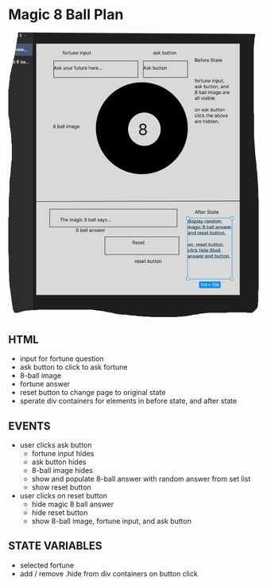# Magic 8 Ball Plan

![](assets\wireframe-8-ball.png)

## HTML

-   input for fortune question
-   ask button to click to ask fortune
-   8-ball image
-   fortune answer
-   reset button to change page to original state
-   sperate div containers for elements in before state, and after state

## EVENTS

-   user clicks ask button
    -   fortune input hides
    -   ask button hides
    -   8-ball image hides
    -   show and populate 8-ball answer with random answer from set list
    -   show reset button
-   user clicks on reset button
    -   hide magic 8 ball answer
    -   hide reset button
    -   show 8-ball image, fortune input, and ask button

## STATE VARIABLES

-   selected fortune
-   add / remove .hide from div containers on button click
